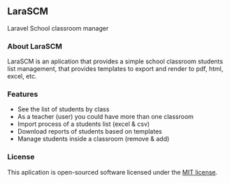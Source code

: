 ## LaraSCM

Laravel School classroom manager

### About LaraSCM

LaraSCM is an aplication that provides a simple school classroom students list management, that provides templates to export and render to pdf, html, excel, etc.

### Features
- See the list of students by class
- As a teacher (user) you could have more than one classroom
- Import process of a students list (excel & csv)
- Download reports of students based on templates
- Manage students inside a classroom (remove & add)

### License

This aplication is open-sourced software licensed under the [MIT license](https://opensource.org/licenses/MIT).

